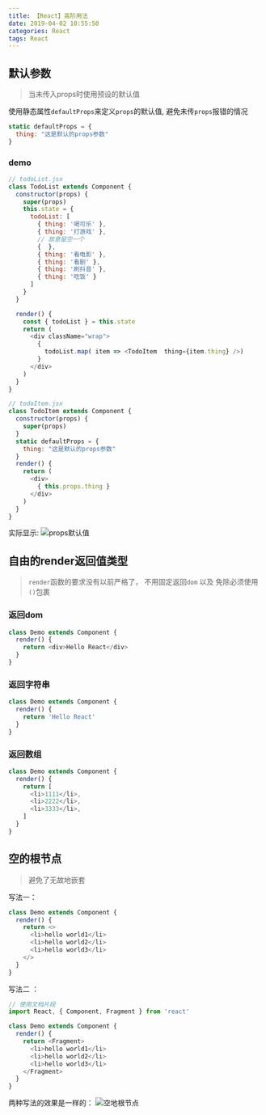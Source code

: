 ```yaml
---
title: 【React】高阶用法
date: 2019-04-02 10:55:50
categories: React
tags: React
---
```




## 默认参数
> 当未传入props时使用预设的默认值

使用静态属性`defaultProps`来定义`props`的默认值, 避免未传`props`报错的情况
```JavaScript
static defaultProps = {
  thing: "这是默认的props参数"
}
```

### demo
```JavaScript
// todoList.jsx
class TodoList extends Component {
  constructor(props) {
    super(props)
    this.state = { 
      todoList: [
        { thing: '喝可乐' },
        { thing: '打游戏' },
        // 故意留空一个
        {  },
        { thing: '看电影' },
        { thing: '看剧' },
        { thing: '刷抖音' },
        { thing: '吃饭' }
      ] 
    }
  }

  render() {
    const { todoList } = this.state
    return (
      <div className="wrap">
        {
          todoList.map( item => <TodoItem  thing={item.thing} />)
        }
      </div>
    )
  }
}

// todoItem.jsx
class TodoItem extends Component {
  constructor(props) {
    super(props)
  }
  static defaultProps = {
    thing: "这是默认的props参数"
  }
  render() {
    return (
      <div>
        { this.props.thing }
      </div>
    )
  }
}
```

实际显示:
![props默认值](http://img.nixiaolei.com/2019-04-07-11-28-59.png)



## 自由的render返回值类型
> `render`函数的要求没有以前严格了， 不用固定返回`dom` 以及 免除必须使用`()`包裹

### 返回dom
```JavaScript
class Demo extends Component {
  render() {
    return <div>Hello React</div>
  }
}
```

### 返回字符串
```JavaScript
class Demo extends Component {
  render() {
    return 'Hello React'
  }
}
```

### 返回数组
```JavaScript
class Demo extends Component {
  render() {
    return [
      <li>1111</li>,
      <li>2222</li>,
      <li>3333</li>,
    ]
  }
}
```



## 空的根节点
> 避免了无故地嵌套

写法一： 
```JavaScript
class Demo extends Component {
  render() {
    return <>
      <li>hello world1</li>
      <li>hello world2</li>
      <li>hello world3</li>
    </>
  }
}
```

写法二 ：
```JavaScript
// 使用文档片段
import React, { Component, Fragment } from 'react'

class Demo extends Component {
  render() {
    return <Fragment>
      <li>hello world1</li>
      <li>hello world2</li>
      <li>hello world3</li>
    </Fragment>
  }
}
```

两种写法的效果是一样的：
![空地根节点](http://img.nixiaolei.com/2019-04-07-12-57-12.png)

